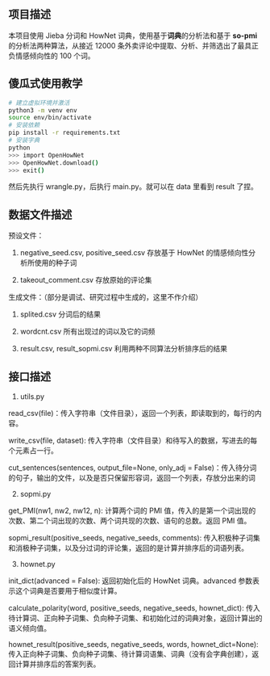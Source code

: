 ## 项目描述

本项目使用 Jieba 分词和 HowNet 词典，使用基于**词典**的分析法和基于 **so-pmi** 的分析法两种算法，从接近 12000 条外卖评论中提取、分析、并筛选出了最具正负情感倾向性的 100 个词。

## 傻瓜式使用教学

```bash
# 建立虚拟环境并激活
python3 -m venv env
source env/bin/activate
# 安装依赖
pip install -r requirements.txt
# 安装字典
python
>>> import OpenHowNet
>>> OpenHowNet.download()
>>> exit()
```

然后先执行 wrangle.py，后执行 main.py。就可以在 data 里看到 result 了捏。

## 数据文件描述

预设文件：

1. negative_seed.csv, positive_seed.csv 存放基于 HowNet 的情感倾向性分析所使用的种子词

2. takeout_comment.csv 存放原始的评论集

生成文件：（部分是调试、研究过程中生成的，这里不作介绍）

1. splited.csv 分词后的结果

2. wordcnt.csv 所有出现过的词以及它的词频

3. result.csv, result_sopmi.csv 利用两种不同算法分析排序后的结果

## 接口描述

1. utils.py

  read_csv(file)：传入字符串（文件目录），返回一个列表，即读取到的，每行的内容。

  write_csv(file, dataset): 传入字符串（文件目录）和待写入的数据，写进去的每个元素占一行。

  cut_sentences(sentences, output_file=None, only_adj = False)：传入待分词的句子，输出的文件，以及是否只保留形容词，返回一个列表，存放分出来的词

2. sopmi.py

  get_PMI(nw1, nw2, nw12, n): 计算两个词的 PMI 值，传入的是第一个词出现的次数、第二个词出现的次数、两个词共现的次数、语句的总数。返回 PMI 值。

  sopmi_result(positive_seeds, negative_seeds, comments): 传入积极种子词集和消极种子词集，以及分过词的评论集，返回的是计算并排序后的词语列表。

3. hownet.py

  init_dict(advanced = False): 返回初始化后的 HowNet 词典。advanced 参数表示这个词典是否要用于相似度计算。

  calculate_polarity(word, positive_seeds, negative_seeds, hownet_dict): 传入待计算词、正向种子词集、负向种子词集、和初始化过的词典对象，返回计算出的语义倾向值。

  hownet_result(positive_seeds, negative_seeds, words, hownet_dict=None): 传入正向种子词集、负向种子词集、待计算词语集、词典（没有会字典创建），返回计算并排序后的答案列表。